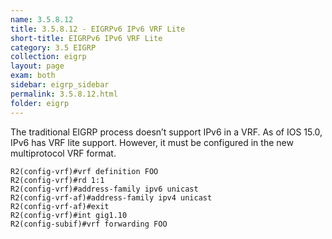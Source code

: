 ```yaml
---
name: 3.5.8.12
title: 3.5.8.12 - EIGRPv6 IPv6 VRF Lite
short-title: EIGRPv6 IPv6 VRF Lite
category: 3.5 EIGRP
collection: eigrp
layout: page
exam: both
sidebar: eigrp_sidebar
permalink: 3.5.8.12.html
folder: eigrp
---
```

The traditional EIGRP process doesn’t support IPv6 in a VRF. As of IOS 15.0, IPv6 has VRF lite support. However, it must be configured in the new multiprotocol VRF format.
```
R2(config-vrf)#vrf definition FOO
R2(config-vrf)#rd 1:1
R2(config-vrf)#address-family ipv6 unicast
R2(config-vrf-af)#address-family ipv4 unicast
R2(config-vrf-af)#exit
R2(config-vrf)#int gig1.10
R2(config-subif)#vrf forwarding FOO
```
